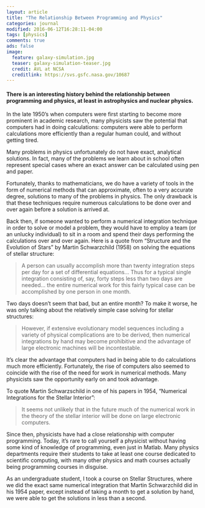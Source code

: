 ```yaml
---
layout: article
title: "The Relationship Between Programming and Physics"
categories: journal
modified: 2016-06-12T16:28:11-04:00
tags: [physics]
comments: true
ads: false
image:
  feature: galaxy-simulation.jpg
  teaser: galaxy-simulation-teaser.jpg
  credit: AVL at NCSA
  creditlink: https://svs.gsfc.nasa.gov/10687
---
```

#### There is an interesting history behind the relationship between programming and physics, at least in astrophysics and nuclear physics.

In the late 1950’s when computers were first starting to become more prominent in academic research, many physicists saw the potential that computers had in doing calculations: computers were able to perform calculations more efficiently than a regular human could, and without getting tired.

Many problems in physics unfortunately do not have exact, analytical solutions. In fact, many of the problems we learn about in school often represent special cases where an exact answer can be calculated using pen and paper.

Fortunately, thanks to mathematicians, we do have a variety of tools in the form of numerical methods that can approximate, often to a very accurate degree, solutions to many of the problems in physics. The only drawback is that these techniques require numerous calculations to be done over and over again before a solution is arrived at.

Back then, if someone wanted to perform a numerical integration technique in order to solve or model a problem, they would have to employ a team (or an unlucky individual) to sit in a room and spend their days performing the calculations over and over again. Here is a quote from “Structure and the Evolution of Stars” by Martin Schwarzchild (1958) on solving the equations of stellar structure:

>A person can usually accomplish more than twenty integration steps per day for a set of differential equations... Thus for a typical single integration consisting of, say, forty steps less than two days are needed… the entire numerical work for this fairly typical case can be accomplished by one person in one month.

Two days doesn’t seem that bad, but an entire month? To make it worse, he was only talking about the relatively simple case solving for stellar structures:

>However, if extensive evolutionary model sequences including a variety of physical complications are to be derived, then numerical integrations by hand may become prohibitive and the advantage of large electronic machines will be incontestable.

It’s clear the advantage that computers had in being able to do calculations much more efficiently. Fortunately, the rise of computers also seemed to coincide with the rise of the need for work in numerical methods. Many physicists saw the opportunity early on and took advantage.

To quote Martin Schwarzschild in one of his papers in 1954, “Numerical Integrations for the Stellar Interior”:

>It seems not unlikely that in the future much of the numerical work in the theory of the stellar interior will be done on large electronic computers.

Since then, physicists have had a close relationship with computer programming. Today, it’s rare to call yourself a physicist without having some kind of knowledge of programming, even just in Matlab. Many physics departments require their students to take at least one course dedicated to scientific computing, with many other physics and math courses actually being programming courses in disguise.

As an undergraduate student, I took a course on Stellar Structures, where we did the exact same numerical integration that Martin Schwarzchild did in his 1954 paper, except instead of taking a month to get a solution by hand, we were able to get the solutions in less than a second.
